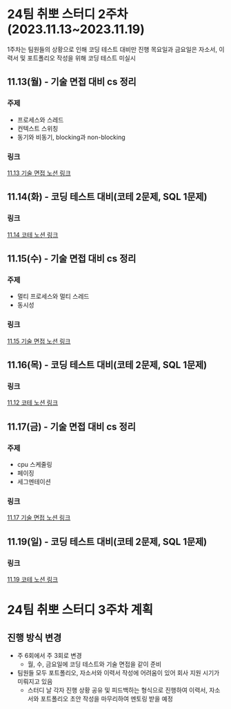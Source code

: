 # 24팀 취뽀 스터디 2주차(2023.11.13~2023.11.19)

1주차는 팀원들의 상황으로 인해 코딩 테스트 대비만 진행
목요일과 금요일은 자소서, 이력서 및 포트폴리오 작성을 위해 코딩 테스트 미실시

## 11.13(월) - 기술 면접 대비 cs 정리

### 주제
- 프로세스와 스레드
- 컨텍스트 스위칭
- 동기와 비동기, blocking과 non-blocking

### 링크
[11.13 기술 면접 노션 링크](https://www.notion.so/1-5fe50b00801740fa809d07fb84c9fd7f?pvs=4)

## 11.14(화) - 코딩 테스트 대비(코테 2문제, SQL 1문제)

### 링크
[11.14 코테 노션 링크](https://www.notion.so/7-565f3da8374e4df6bda9d5ada8d320b6?pvs=4)

## 11.15(수) - 기술 면접 대비 cs 정리

### 주제
- 멀티 프로세스와 멀티 스레드
- 동시성

### 링크
[11.15 기술 면접 노션 링크](https://www.notion.so/2-b36f6fe90ab249869475eb392c94ade4?pvs=4)

## 11.16(목) - 코딩 테스트 대비(코테 2문제, SQL 1문제)

### 링크
[11.12 코테 노션 링크](https://www.notion.so/6-e36706cbaea34ff281c6ab21287d2e09?pvs=4)

## 11.17(금) - 기술 면접 대비 cs 정리
### 주제
- cpu 스케줄링
- 페이징
- 세그멘테이션

### 링크
[11.17 기술 면접 노션 링크](https://www.notion.so/6-e36706cbaea34ff281c6ab21287d2e09?pvs=4)

## 11.19(일) - 코딩 테스트 대비(코테 2문제, SQL 1문제)

### 링크
[11.19 코테 노션 링크](https://www.notion.so/6-e36706cbaea34ff281c6ab21287d2e09?pvs=4)

# 24팀 취뽀 스터디 3주차 계획
## 진행 방식 변경
- 주 6회에서 주 3회로 변경
  - 월, 수, 금요일에 코딩 테스트와 기술 면접을 같이 준비
- 팀원들 모두 포트폴리오, 자소서와 이력서 작성에 어려움이 있어 회사 지원 시기가 미뤄지고 있음
  - 스터디 날 각자 진행 상황 공유 및 피드백하는 형식으로 진행하여 이력서, 자소서와 포트폴리오 초안 작성을 마무리하여 멘토링 받을 예정
